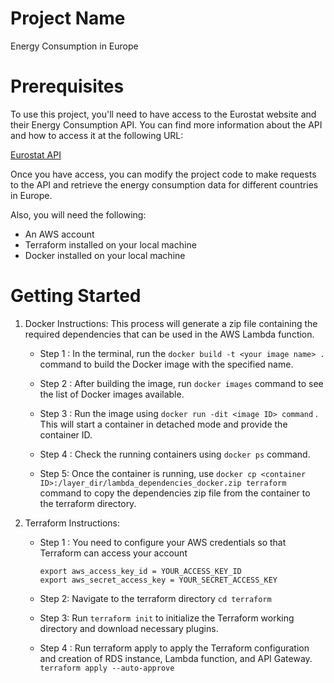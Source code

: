 # Project Name
Energy Consumption in Europe

# Prerequisites

To use this project, you'll need to have access to the Eurostat website and their Energy Consumption API. You can find more information about the API and how to access it at the following URL:

[Eurostat API](https://ec.europa.eu/eurostat/api)

Once you have access, you can modify the project code to make requests to the API and retrieve the energy consumption data for different countries in Europe.

Also, you will need the following:
- An AWS account
- Terraform installed on your local machine
- Docker installed on your local machine

# Getting Started 
1. Docker Instructions: This process will generate a zip file containing the required dependencies that can be used in the AWS Lambda function.
    - Step 1 : In the terminal, run the `docker build -t <your image name> .` command to build the Docker image with the specified name.

    - Step 2 : After building the image, run `docker images` command to see the list of Docker images available.

    - Step 3 : Run the image using `docker run -dit <image ID> command` . This will start a container in detached mode and provide the container ID.

    - Step 4 : Check the running containers using `docker ps` command.

    - Step 5: Once the container is running, use `docker cp <container ID>:/layer_dir/lambda_dependencies_docker.zip terraform` command to copy the dependencies zip file from the container to the terraform directory. 


2. Terraform Instructions:
    - Step 1 : You need to configure your AWS credentials so that Terraform can access your account
        ```
        export aws_access_key_id = YOUR_ACCESS_KEY_ID
        export aws_secret_access_key = YOUR_SECRET_ACCESS_KEY
        ```

    - Step 2: Navigate to the terraform directory
        `cd terraform`

    - Step 3: Run `terraform init` to initialize the Terraform working directory and download necessary plugins.

    - Step 4 : Run terraform apply to apply the Terraform configuration and creation of RDS instance, Lambda function, and API Gateway.
        `terraform apply --auto-approve`